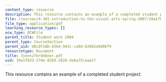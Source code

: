 ```yaml
---
content_type: resource
description: This resource contains an example of a completed student project.
file: /courses/4-301-introduction-to-the-visual-arts-spring-2007/10a1f633274e82b928264a6a75caaa27_3jenniferdeboer.pdf
file_type: application/pdf
learning_resource_types: []
ocw_type: OCWFile
parent_title: Student work 2004
parent_type: CourseSection
parent_uid: d8c0f18b-d364-943c-ca0d-62602a9d06f9
resourcetype: Document
title: 3jenniferdeboer.pdf
uid: 10a1f633-274e-82b9-2826-4a6a75caaa27
---
```

This resource contains an example of a completed student project.

